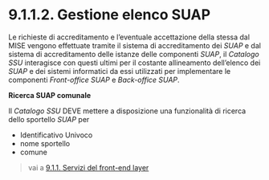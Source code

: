# 9.1.1.2. Gestione elenco SUAP

Le richieste di accreditamento e l’eventuale accettazione della stessa dal MISE vengono effettuate tramite il sistema di accreditamento dei *SUAP* e dal sistema di accreditamento delle istanze delle componenti *SUAP*, il *Catalogo SSU* interagisce con questi ultimi per il costante allineamento dell’elenco dei *SUAP* e dei sistemi informatici da essi utilizzati per implementare le componenti *Front-office SUAP* e *Back-office SUAP*.

**Ricerca SUAP comunale**

Il *Catalogo SSU* DEVE mettere a disposizione una funzionalità di ricerca dello sportello *SUAP* per 
-   Identificativo Univoco
-   nome sportello
-   comune

> vai a [ 9.1.1. Servizi del front-end layer](09_01_01.md)